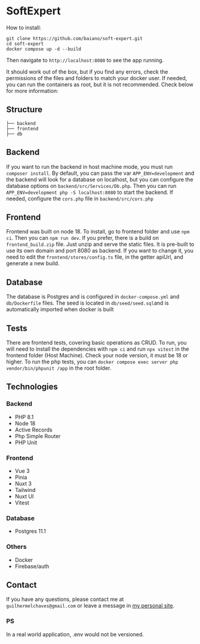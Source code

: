 # SoftExpert

How to install:

```
git clone https://github.com/baiano/soft-expert.git
cd soft-expert
docker compose up -d --build
```

Then navigate to `http://localhost:8080` to see the app running.

It should work out of the box, but if you find any errors, check the permissions of the files and folders to match your docker user. If needed, you can run the containers as root, but it is not recommended. Check below for more information:

## Structure
    
```
├── backend
├── frontend
├── db
```

## Backend

If you want to run the backend in host machine mode, you must run `composer install`. By default, you can pass the var `APP_ENV=development` and the backend will look for a database on localhost, but you can configure the database options on `backend/src/Services/Db.php`. Then you can run `APP_ENV=development php -S localhost:8080` to start the backend.
If needed, configure the `cors.php` file in `backend/src/cors.php`

## Frontend
Frontend was built on node 18.
To install, go to frontend folder and use `npm ci`. Then you can `npm run dev`. If you prefer, there is a build on `frontend_build.zip` file. Just unzip and serve the static files. It is pre-built to use its own domain and port 8080 as backend. If you want to change it, you need to edit the `frontend/stores/config.ts` file, in the getter apiUrl, and generate a new build.

## Database
The database is Postgres and is configured in `docker-compose.yml` and `db/Dockerfile` files.
The seed is located in `db/seed/seed.sql`and is automatically imported when docker is built

## Tests
There are frontend tests, covering basic operations as CRUD. To run, you will need to install the dependencies with `npm ci` and run `npx vitest` in the frontend folder (Host Machine). Check your node version, it must be 18 or higher.
To run the php tests, you can `docker compose exec server php vendor/bin/phpunit /app` in the root folder.

## Technologies
### Backend
- PHP 8.1
- Node 18
- Active Records
- Php Simple Router
- PHP Unit
### Frontend
- Vue 3
- Pinia
- Nuxt 3
- Tailwind
- Nuxt UI
- Vitest
### Database
- Postgres 11.1
### Others
- Docker
- Firebase/auth

## Contact
If you have any questions, please contact me at `guilhermelchaves@gmail.com` or leave a message in [my personal site](https://limachaves.com).

### PS
In a real world application, .env would not be versioned.


